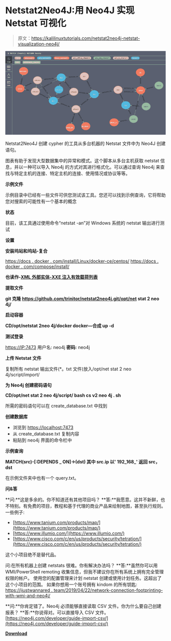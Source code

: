 # Netstat2Neo4J:用 Neo4J 实现 Netstat 可视化

> 原文：<https://kalilinuxtutorials.com/netstat2neo4j-netstat-visualization-neo4j/>

[![Netstat2Neo4J : Netstat Visualization With Neo4j](img//4251d5d6714026fc4473ca8d6a1a4067.png "Netstat2Neo4J : Netstat Visualization With Neo4j")](https://1.bp.blogspot.com/-r0f9bh0tpzs/XeA-_W2y_rI/AAAAAAAADsQ/RtDVt2TJ4ZkcxmfMupelXmxpdlm7r9e7gCLcBGAsYHQ/s1600/Netstat%25281%2529.png)

Netstat2Neo4J 创建 cypher 的工具从多台机器的 Netstat 文件中为 Neo4J 创建语句。

图表有助于发现大型数据集中的异常和模式。这个脚本从多台主机获取 netstat 信息，并以一种可以导入 Neo4j 的方式对其进行格式化。可以通过查询 Neo4j 来查找与特定主机的连接、特定主机的连接、使用情况或协议等等。

**示例文件**

示例目录中已经有一些文件可供您测试该工具。您还可以找到示例查询，它将帮助您对搜索的可能性有一个基本的概念

**状态**

目前，该工具通过使用命令“netstat -an”对 Windows 系统的 netstat 输出进行测试

**设置**

**安装坞站和坞站-复合**

[https://docs . docker . com/install/Linux/docker-ce/centos/](https://docs.docker.com/install/linux/docker-ce/centos/)
[https://docs . docker . com/compose/install/](https://docs.docker.com/compose/install/)

**也读作-[XML 外部实体-XXE 注入有效载荷列表](https://kalilinuxtutorials.com/xml-external-entity-xxe-injection-payload-list/)**

**提取文件**

**git 克隆 https://github.com/trinitor/netstat2neo4j.git/opt/net stat 2 neo 4j/**

**启动容器**

**CD/opt/netstat 2neo 4j/docker
docker—合成 up -d**

**测试登录**

[https://IP:7473](https://ip:7473)
用户名: neo4j
**密码:** neo4j

**上传 Netstat 文件**

复制所有 netstat 输出文件(*。txt 文件)放入/opt/net stat 2 neo 4j/script/import/

**为 Neo4j 创建密码语句**

**CD/opt/net stat 2 neo 4j/script/
bash cs v2 neo 4j . sh**

所需的密码语句可以在 create_database.txt 中找到

**创建数据库**

*   浏览到 [https://localhost:7473](https://localhost:7473)
*   从 create_database.txt 复制内容
*   粘贴到 neo4j 界面的命令栏中

**示例查询**

**MATCH(src)-[:DEPENDS _ ON]->(dst)
其中 src.ip 以' 192_168_'
返回 src，dst**

在示例文件夹中也有一个 query.txt。

**问&答**

**问:**这是多余的。你不知道还有其他项目吗？
**答:**我愿意。这并不新鲜，也不特别。有免费的项目，教程和基于代理的商业产品来绘制地图，甚至执行规则。一些例子:

*   [https://www.tanium.com/products/map/](https://www.tanium.com/products/map/)
*   [https://www.illumio.com/](https://www.illumio.com/)
*   [https://www.cisco.com/c/en/us/products/security/tetration/](https://www.cisco.com/c/en/us/products/security/tetration/)

这个小项目绝不是替代品。

问:在所有机器上创建 netstats 很难。你有解决办法吗？
**答:**虽然你可以用 WMI/PowerShell remoting 收集信息，但我不建议你在所有系统上拥有完全管理权限的帐户。
使用您的配置管理来计划 netstat 创建或使用计划任务。这超出了这个小项目的范围。
如果你想用一个账号拥有 kindom 的所有钥匙:
[https://ijustwannared . team/2019/04/22/network-connection-footprinting-with-wmi-and-neo4j/](https://ijustwannared.team/2019/04/22/network-connection-footprinting-with-wmi-and-neo4j/)

**问:**你肯定错了。Neo4j 必须能够直接读取 CSV 文件。你为什么要自己创建报表？
**答:**你说得对。可以直接导入 CSV 文件。
[https://neo4j.com/developer/guide-import-csv/](https://neo4j.com/developer/guide-import-csv/)

[**Download**](https://github.com/trinitor/netstat2neo4j)